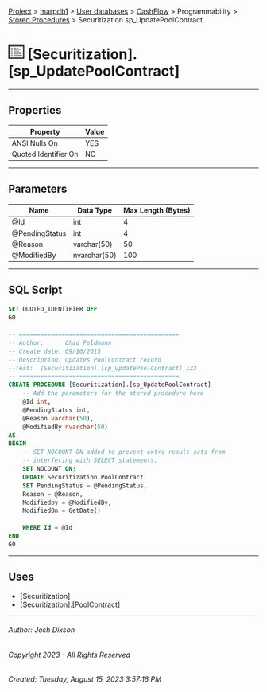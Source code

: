 #### 

[Project](../../../../../index.md) > [marpdb1](../../../../index.md) > [User databases](../../../index.md) > [CashFlow](../../index.md) > Programmability > [Stored Procedures](Stored_Procedures.md) > Securitization.sp_UpdatePoolContract

# ![Stored Procedures](../../../../../Images/StoredProcedure32.png) [Securitization].[sp_UpdatePoolContract]

---

## <a name="#properties"></a>Properties

| Property | Value |
|---|---|
| ANSI Nulls On | YES |
| Quoted Identifier On | NO |


---

## <a name="#parameters"></a>Parameters

| Name | Data Type | Max Length (Bytes) |
|---|---|---|
| @Id | int | 4 |
| @PendingStatus | int | 4 |
| @Reason | varchar(50) | 50 |
| @ModifiedBy | nvarchar(50) | 100 |


---

## <a name="#sqlscript"></a>SQL Script

```sql
SET QUOTED_IDENTIFIER OFF
GO

-- =============================================
-- Author:		Chad Feldmann
-- Create date: 09/16/2015
-- Description:	Updates PoolContract record
--Test:  [Securitization].[sp_UpdatePoolContract] 133
-- =============================================
CREATE PROCEDURE [Securitization].[sp_UpdatePoolContract]
	-- Add the parameters for the stored procedure here
	@Id int,
	@PendingStatus int,
	@Reason varchar(50),
	@ModifiedBy nvarchar(50)
AS
BEGIN
	-- SET NOCOUNT ON added to prevent extra result sets from
	-- interfering with SELECT statements.
	SET NOCOUNT ON;
	UPDATE Securitization.PoolContract 
	SET PendingStatus = @PendingStatus,
	Reason = @Reason,
	Modifiedby = @ModifiedBy,
	ModifiedOn = GetDate()

	WHERE Id = @Id
END
GO

```


---

## <a name="#uses"></a>Uses

* [Securitization]
* [Securitization].[PoolContract]


---

###### Author:  Josh Dixson

###### Copyright 2023 - All Rights Reserved

###### Created: Tuesday, August 15, 2023 3:57:16 PM

